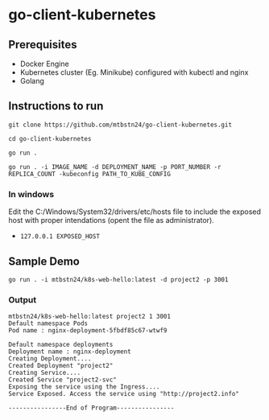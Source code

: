 # go-client-kubernetes

## Prerequisites
- Docker Engine
- Kubernetes cluster (Eg. Minikube) configured with kubectl and nginx
- Golang

## Instructions to run

```
git clone https://github.com/mtbstn24/go-client-kubernetes.git
```
```
cd go-client-kubernetes
```
```
go run .
```
```
go run . -i IMAGE_NAME -d DEPLOYMENT_NAME -p PORT_NUMBER -r REPLICA_COUNT -kubeconfig PATH_TO_KUBE_CONFIG
```
### In windows
Edit the C:/Windows/System32/drivers/etc/hosts file to include the exposed host with proper intendations (opent the file as administrator).
  - ```127.0.0.1 EXPOSED_HOST```


## Sample Demo
```
go run . -i mtbstn24/k8s-web-hello:latest -d project2 -p 3001
```

### Output
```
mtbstn24/k8s-web-hello:latest project2 1 3001
Default namespace Pods
Pod name : nginx-deployment-5fbdf85c67-wtwf9

Default namespace deployments
Deployment name : nginx-deployment
Creating Deployment....
Created Deployment "project2"
Creating Service....
Created Service "project2-svc"
Exposing the service using the Ingress....
Service Exposed. Access the service using "http://project2.info"

----------------End of Program----------------
```
